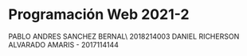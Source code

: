 # Programación Web 2021-2
PABLO ANDRES SANCHEZ BERNAL\ 2018214003
DANIEL RICHERSON ALVARADO AMARIS - 2017114144

